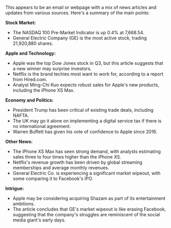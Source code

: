 This appears to be an email or webpage with a mix of news articles and updates from various sources. Here's a summary of the main points:

**Stock Market:**

* The NASDAQ 100 Pre-Market Indicator is up 0.4% at 7,668.54.
* General Electric Company (GE) is the most active stock, trading 21,920,880 shares.

**Apple and Technology:**

* Apple was the top Dow Jones stock in Q3, but this article suggests that a new winner may surprise investors.
* Netflix is the brand techies most want to work for, according to a report from Hired.com.
* Analyst Ming-Chi Kuo expects robust sales for Apple's new products, including the iPhone XS Max.

**Economy and Politics:**

* President Trump has been critical of existing trade deals, including NAFTA.
* The UK may go it alone on implementing a digital service tax if there is no international agreement.
* Warren Buffett has given his vote of confidence to Apple since 2016.

**Other News:**

* The iPhone XS Max has seen strong demand, with analysts estimating sales three to four times higher than the iPhone XS.
* Netflix's revenue growth has been driven by global streaming memberships and average monthly revenues.
* General Electric Co. is experiencing a significant market wipeout, with some comparing it to Facebook's IPO.

**Intrigue:**

* Apple may be considering acquiring Shazam as part of its entertainment ambitions.
* The article concludes that GE's market wipeout is like erasing Facebook, suggesting that the company's struggles are reminiscent of the social media giant's early days.
